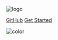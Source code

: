 ![logo](https://habrastorage.org/web/c4f/7b8/a43/c4f7b8a430814a7e924d4419e685ec92.png)

[GitHub](https://github.com/SerafimArts/Railgun)
[Get Started](/README)

![color](#fff)
